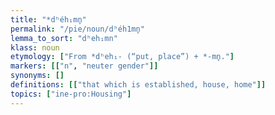 ```yaml
---
title: "*dʰéh₁mn̥"
permalink: "/pie/noun/dʰéh1mn̥"
lemma_to_sort: "dʰeh₁mn"
klass: noun
etymology: ["From *dʰeh₁- (“put, place”) +‎ *-mn̥."]
markers: [["n", "neuter gender"]]
synonyms: []
definitions: [["that which is established, house, home"]]
topics: ["ine-pro:Housing"]
---
```

